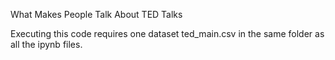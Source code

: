 What Makes People Talk About TED Talks

Executing this code requires one dataset ted_main.csv in the same folder as all the ipynb files.
